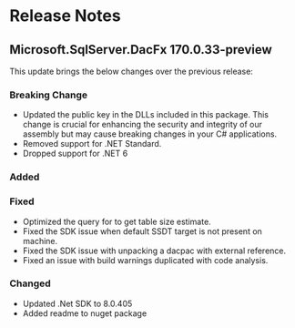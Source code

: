 # Release Notes

## Microsoft.SqlServer.DacFx 170.0.33-preview

This update brings the below changes over the previous release:

### Breaking Change
* Updated the public key in the DLLs included in this package. This change is crucial for enhancing the security and integrity of our assembly but may cause breaking changes in your C# applications.
* Removed support for .NET Standard.
* Dropped support for .NET 6 

### Added

### Fixed
* Optimized the query for to get table size estimate.
* Fixed the SDK issue when default SSDT target is not present on machine.
* Fixed the SDK issue with unpacking a dacpac with external reference.
* Fixed an issue with build warnings duplicated with code analysis.

### Changed
* Updated .Net SDK to 8.0.405
* Added readme to nuget package